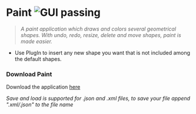 # Paint  ![GUI passing](https://img.shields.io/badge/GUI-passing-yellowgreen.svg?style=plastic)

>_A paint application which draws and colors several geometrical shapes. With undo, redo, resize, delete and move shapes, paint is made easier._

* Use PlugIn to insert any new shape you want that is not included among the default shapes.

### Download Paint 

Download the application [here](https://github.com/ziyadelbanna/da-Paint/blob/master/draw.jar?raw=true)

_Save and load is supported for .json and .xml files, to save your file append ".xml/.json" to the file name_
